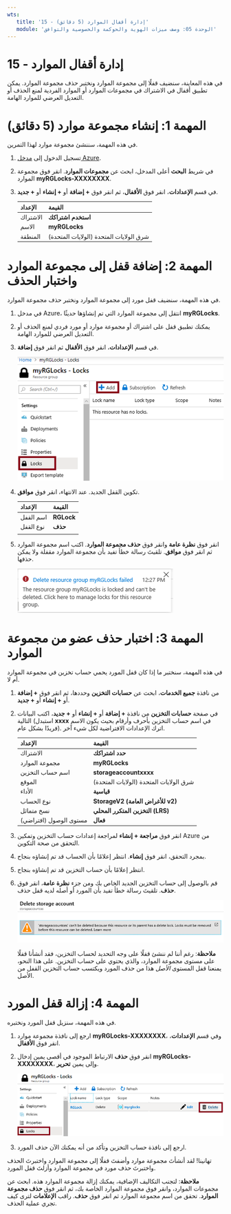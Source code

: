 ```yaml
---
wts:
   title: '15 - إدارة أقفال الموارد (5 دقائق)'
   module: 'الوحدة 05: وصف ميزات الهوية والحوكمة والخصوصية والتوافق'
---
```

# 15 - إدارة أقفال الموارد

في هذه المعاينة، سنضيف قفلًا إلى مجموعة الموارد ونختبر حذف مجموعة الموارد. يمكن تطبيق أقفال في الاشتراك في مجموعات الموارد أو الموارد الفردية لمنع الحذف أو التعديل العرضي للموارد الهامة.  

# المهمة 1: إنشاء مجموعة موارد (5 دقائق)

في هذه المهمة، سننشئ مجموعة موارد لهذا التمرين. 

1. تسجيل الدخول إلى [مدخل Azure](https://portal.azure.com).

2. في شريط **البحث** أعلى المدخل، ابحث عن **مجموعات الموارد**. انقر فوق مجموعة الموارد **myRGLocks-XXXXXXXX**.

3. في قسم **الإعدادات**، انقر فوق **الأقفال**، ثم انقر فوق **+ إضافة** أو **+ إنشاء** أو **+ جديد**. 

    | الإعداد | القيمة |
    | -- | -- |
    | الاشتراك | **استخدم اشتراكك** |
    | الاسم | **myRGLocks** |
    | المنطقة | (الولايات المتحدة) شرق الولايات المتحدة |
    

# المهمة 2:  إضافة قفل إلى مجموعة الموارد واختبار الحذف

في هذه المهمة، سنضيف قفل مورد إلى مجموعة الموارد ونختبر حذف مجموعة الموارد. 

1. في مدخل Azure، انتقل إلى مجموعة الموارد التي تم إنشاؤها حديثًا **myRGLocks**.

2. يمكنك تطبيق قفل على اشتراك أو مجموعة موارد أو مورد فردي لمنع الحذف أو التعديل العرضي للموارد الهامة. 

3. في قسم **الإعدادات**، انقر فوق **الأقفال** ثم انقر فوق **إضافة**. 

    ![لقطة شاشة لمجموعة موارد myRGLocks مع عرض جزء الأقفال.](../images/1601.png)

4. تكوين القفل الجديد. عند الانتهاء، انقر فوق **موافق**. 

    | الإعداد | القيمة |
    | -- | -- |
    | اسم القفل | **RGLock** |
    | نوع القفل | **حذف** |
    | | |

5. انقر فوق **نظرة عامة** وانقر فوق **حذف مجموعة الموارد**. اكتب اسم مجموعة الموارد ثم انقر فوق **موافق**. تلقيتَ رسالة خطأ تفيد بأن مجموعة الموارد مقفلة ولا يمكن حذفها.

    ![لقطة شاشة لفشل أقفال الحذف.](../images/1602.png)

# المهمة 3: اختبار حذف عضو من مجموعة الموارد

في هذه المهمة، سنختبر ما إذا كان قفل المورد يحمي حساب تخزين في مجموعة الموارد أم لا. 

1. من نافذة **جميع الخدمات**، ابحث عن **حسابات التخزين** وحددها، ثم انقر فوق **+ إضافة** أو **+ إنشاء** أو **+ جديد**. 

2. في صفحة **حسابات التخزين** من نافذة **+ إضافة** أو **+ إنشاء** أو **+ جديد**، اكتب البيانات التالية (استبدل **xxxx** في اسم حساب التخزين بأحرف وأرقام بحيث يكون الاسم فريدًا بشكل عام). اترك الإعدادات الافتراضية لكل شيء آخر.

    | الإعداد | القيمة | 
    | --- | --- |
    | الاشتراك | **حدد اشتراكك** |
    | مجموعة الموارد | **myRGLocks** |
    | اسم حساب التخزين | **storageaccountxxxx** |
    | الموقع | (الولايات المتحدة) شرق الولايات المتحدة  |
    | الأداء | **قياسية** |
    | نوع الحساب | **StorageV2 (للأغراض العامة v2)** |
    | نسخ متماثل | **التخزين المتكرر المحلي (LRS)** |
    | مستوى الوصول (افتراضي) | **فعال** |
   

3. انقر فوق **مراجعة + إنشاء** لمراجعة إعدادات حساب التخزين وتمكين Azure من التحقق من صحة التكوين. 

4. بمجرد التحقق، انقر فوق **إنشاء**. انتظر إعلامًا بأن الحساب قد تم إنشاؤه بنجاح. 

5.  انتظر إعلامًا بأن حساب التخزين قد تم إنشاؤه بنجاح. 

6. قم بالوصول إلى حساب التخزين الجديد الخاص بك ومن جزء **نظرة عامة**، انقر فوق **حذف**. تلقيتَ رسالة خطأ تفيد بأن المورد أو أصله لديه قفل حذف. 

    ![لقطة شاشة لخطأ حذف حساب التخزين.](../images/1603.png)

    **ملاحظة**: رغم أننا لم ننشئ قفلًا على وجه التحديد لحساب التخزين، فقد أنشأنا قفلًا على مستوى مجموعة الموارد، والذي يحتوي على حساب التخزين. على هذا النحو، يمنعنا قفل المستوى *الأصل* هذا من حذف المورد ويكتسب حساب التخزين القفل من الأصل.

# المهمة 4: إزالة قفل المورد

في هذه المهمة، سنزيل قفل المورد ونختبره. 

1. ارجع إلى نافذة مجموعة موارد **myRGLocks-XXXXXXXX**، وفي قسم **الإعدادات**، انقر فوق **الأقفال**.
    
2. انقر فوق **حذف** الارتباط الموجود في أقصى يمين إدخال **myRGLocks-XXXXXXXX**، وإلى يمين **تحرير**.

    ![لقطة شاشة للقفل مع تمييز ارتباط الحذف.](../images/1604.png)

3. ارجع إلى نافذة حساب التخزين وتأكد من أنه يمكنك الآن حذف المورد.

تهانينا! لقد أنشأتَ مجموعة موارد وأضفتَ قفلًا إلى مجموعة الموارد واختبرتَ الحذف واختبرتَ حذف مورد في مجموعة الموارد وأزلتَ قفل المورد. 

**ملاحظة**: لتجنب التكاليف الإضافية، يمكنك إزالة مجموعة الموارد هذه. ابحث عن مجموعات الموارد، وانقر فوق مجموعة الموارد الخاصة بك، ثم انقر فوق **حذف مجموعة الموارد**. تحقق من اسم مجموعة الموارد ثم انقر فوق **حذف**. راقب **الإعلامات** لترى كيف تجري عملية الحذف.
